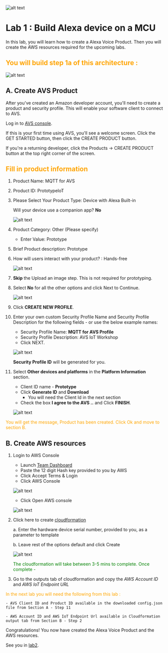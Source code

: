 ![alt text](../images/aws_logo.png)

# Lab 1 : Build Alexa device on a MCU

In this lab, you will learn how to create a Alexa Voice Product. Then you will create the AWS resources required for the upcoming labs. 

## <span style="color:orange"> You will build step 1a of this architecture :</span>
![alt text](../images/arch-1a.png)

## A. Create AVS Product  

After you've created an Amazon developer account, you'll need to create a product and security profile. This will enable your software client to connect to AVS.

Log in to [AVS console](https://developer.amazon.com/alexa/console/avs/home). 

If this is your first time using AVS, you'll see a welcome screen. Click the GET STARTED button, then click the CREATE PRODUCT button.

If you're a returning developer, click the Products -> CREATE PRODUCT button at the top right corner of the screen.

## <span style="color:orange"> Fill in product information</span>

1. Product Name: MQTT for AVS 

2. Product ID: PrototypeIoT

3. Please Select Your Product Type: Device with Alexa Built-in

    Will your device use a companion app?  **No**

    ![alt text](../images/avs1.png)

4. Product Category: Other (Please specify)
    - Enter Value: Prototype

5. Brief Product description: Prototype

6. How will users interact with your product? : Hands-free

    ![alt text](../images/avs2.png)

7. **Skip** the Upload an image step. This is not required for prototyping.

8. Select **No** for all the other options and click Next to Continue. 

    ![alt text](../images/avs3.png)

9. Click **CREATE NEW PROFILE**.


10. Enter your own custom Security Profile Name and Security Profile Description for the following fields - or use the below example names:
    - Security Profile Name: **MQTT for AVS Profile**
    - Security Profile Description: AVS IoT Workshop
    - Click NEXT.

    ![alt text](../images/avs4.png)

    **Security Profile ID** will be generated for you.

11. Select **Other devices and platforms** in the **Platform Information** section.

    - Client ID name -  **Prototype**
    - Click **Generate ID** and **Download**
        -  You will need the Client Id in the next section
    - Check the box **I agree to the AVS ..** and Click **FINISH**.

    ![alt text](../images/otherdevicesplatforms2.png)

<span style="color:orange">You will get the message, Product has been created. Click Ok and move to section B.</span>

## B.  Create AWS resources 

1. Login to AWS Console 
    -   Launch [Team Dashboard](https://dashboard.eventengine.run/dashboard)
    - Paste the 12 digit Hash key provided to you by AWS 
    - Click Accept Terms & Login
    - Click AWS Console 

    ![alt text](../images/eengine.png)
    
    - Click Open AWS console

    ![alt text](../images/awsconsole.png)

2. Click here to create [cloudformation]("https://console.aws.amazon.com/cloudformation/home?region=us-east-1#/stacks/create/review?stackName=reinvent19avsmqtt&templateURL=https://s3.amazonaws.com/alexa-reinvent/avs-iot-cfn.yaml")
    
    a. Enter the hardware device serial number, provided to you, as a parameter to template

    b. Leave rest of the options default and click Create

    ![alt text](../images/cfn.png)

    <span style="color:green">The cloudformation will take between 3-5 mins to complete. Once complete - </span>
    
3. Go to the outputs tab of cloudformation and copy the *AWS Account ID* and *AWS IoT Endpoint URL* 


<span style="color:orange">In the next lab you will need the following from this lab :
    
    - AVS Client ID and Product ID available in the downloaded config.json file from Section A - Step 11

    - AWS Account ID and AWS IoT Endpoint Url available in Cloudformation output tab from Section B - Step 2

Congratulations! You now have created the Alexa Voice Product and the AWS resources. 

See you in [lab2](./lab2.md). 



